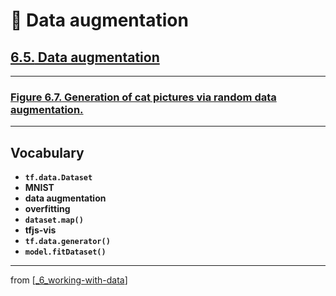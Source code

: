 # 🧮 Data augmentation

## [**6.5.** Data augmentation](https://livebook.manning.com/book/deep-learning-with-javascript/chapter-6/236)

---

### [**Figure 6.7.** Generation of cat pictures via random data augmentation.](https://livebook.manning.com/book/deep-learning-with-javascript/chapter-6/ch06fig07)

---

## **Vocabulary**

- **`tf.data.Dataset`**
- **MNIST**
- **data augmentation**
- **overfitting**
- **`dataset.map()`**
- **tfjs-vis**
- **`tf.data.generator()`**
- **`model.fitDataset()`**

---

from [[_6_working-with-data]]

[//begin]: # "Autogenerated link references for markdown compatibility"
[_6_working-with-data]: ../_6_working-with-data.md "🧮 Working with Data"
[//end]: # "Autogenerated link references"
